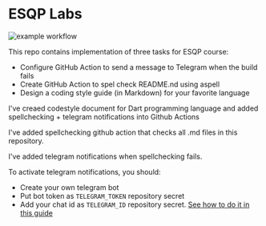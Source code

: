 # ESQP Labs

![example workflow](https://github.com/tsaplyadmitriy/esqplabs/actions/workflows/spellcheck.yaml/badge.svg)

This repo contains implementation of three tasks for ESQP course:

- Configure GitHub Action to send a message to Telegram when the build fails
- Create GitHub Action to spel check README.nd using aspell
- Design a coding style guide (in Markdown) for your favorite language

I've creaed codestyle document for Dart programming language and added spellchecking + telegram notifications into Github Actions

I've added spellchecking github action that checks all .md files in this repository.

I've added telegram notifications when spellchecking fails.

To activate telegram notifications, you should:

- Create your own telegram bot
- Put bot token as ``TELEGRAM_TOKEN`` repository secret
- Add your chat id as ``TELEGRAM_ID`` repository secret. [See how to do it in this guide](https://github.com/marketplace/actions/telegram-notify)
